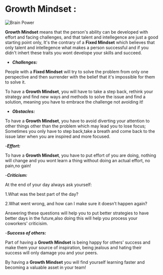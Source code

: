 # Growth Mindset : 
![Brain Power](https://pbs.twimg.com/profile_images/946839011577954304/QBkPvu2E.jpg "Brain Power!")

**Growth Mindset** means that the person's ability can be developed with effort and facing challenges, and that talent and intellegence are just a good starting point only, It's the contrary of a **Fixed Mindset** which believes that only talent and intellegence what makes a person successful and if you didn't inhert these traits you wont develope your skills and succeed. 

- ***Challenges:***
 
 People with a **Fixed Mindset** will try to solve the problem from only one perspective and then surrender with the belief that it's impossible for them to solve it.

To have a **Growth Mindset**, you will have to take a step back, rethink your strategy and find new ways and methods to solve the issue and find a solution, meaning you have to embrace the challenge not avoiding it!

- ***Obstacles:***

To have a **Growth Mindset**, you have to avoid diverting your attention to other things other than the problem which may lead you to lose focus; Sometimes you only have to step back,take a breath and come back to the issue later when you are inspired and more focused.

-***Effort:***

To have a **Growth Mindset**, you have to put effort of you are doing, nothing will change and you wont learn a thing without doing an actual effort, no pain,no gain!

-***Criticism:***

At the end of your day always ask yourself:

1.What was the best part of the day?

2.What went wrong, and how can I make sure it doesn’t happen again?

Answering these questions will help you to put better strategies to have better days in the future,also doing this will help you process your coworkers' criticisim.

-***Success of others:***

Part of having a **Growth Mindset** is being happy for others' success and make them your source of inspiration, being jealous and hating their success will only damage you and your peers.

 By having a **Growth Mindset** you will find yourself learning faster and becoming a valuable asset in your team!